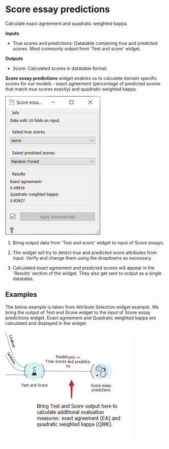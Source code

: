 Score essay predictions
=======================

Calculate exact agreement and quadratic weighted kappa.

**Inputs**
-  True scores and predictions: Datatable containing true and predicted scores. Most commonly output from 'Test and score' widget.

**Outputs**
-  Score: Calculated scores in datatable format.


**Score essay predictions** widget enables us to calculate domain specific scores for our models - exact agreement (percentage of predicted scores that match true scores exactly) and quadratic weighted kappa.

![](images/score-essay-prediction-widget.png)

1. Bring output data from 'Test and score' widget to input of Score essays.

2. The widget will try to detect true and predicted score attributes from input. Verify and change them using the dropdowns as necessary.

3. Calculated exact agreement and predicted scores will appear in the 'Results' section of the widget. They also get sent to output as a single datatable.

Examples
--------

The below example is taken from Attribute Selection widget example. 
We bring the output of Test and Score widget to the input of Score essay predictions widget.
Exact agreement and Quadratic weighted kappa are calculated and displayed in the widget.

![](images/score-essay-predictions-example.png)


<!--

In the first example we will model class predictions on a map. We will use *philadelphia-crime* data set, load it with **File** widget and connect it to **Map**. We can already observe the mapped points in Map. Now, we connect **Tree** to Map and set target variable to Type. This will display the predicted type of crime for a specific region of Philadelphia city (each region will be colored with a corresponding color code, explained in a legend on the right).

![](images/GeoMap-classification.png)

The second example uses [global-airports.csv](https://raw.githubusercontent.com/ajdapretnar/datasets/master/data/global_airports.csv) data. Say we somehow want to predict the altitude of the area based soley on the latitude and longitude. We again load the data with **File** widget and connect it to Map. Then we use a regressor, say, **kNN** and connect it to Map as well. Now we set target to altitude and use Black and White map type. The model guessed the Himalaya, but mades some errors elsewhere.

![](images/GeoMap-regression.png)

-->